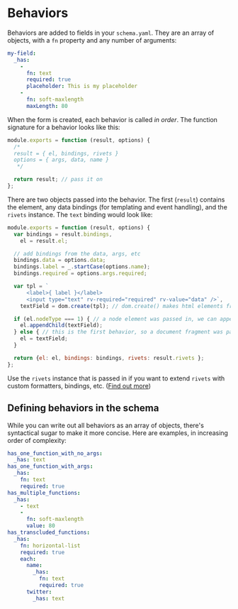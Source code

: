# Behaviors

Behaviors are added to fields in your `schema.yaml`. They are an array of objects, with a `fn` property and any number of arguments:

```yaml
my-field:
  _has:
    -
      fn: text
      required: true
      placeholder: This is my placeholder
    -
      fn: soft-maxlength
      maxLength: 80
```

When the form is created, each behavior is called *in order*. The function signature for a behavior looks like this:

```js
module.exports = function (result, options) {
  /*
  result = { el, bindings, rivets }
  options = { args, data, name }
   */

  return result; // pass it on
};
```

There are two objects passed into the behavior. The first (`result`) contains the element, any data bindings (for templating and event handling), and the `rivets` instance. The `text` binding would look like:

```js
module.exports = function (result, options) {
  var bindings = result.bindings,
    el = result.el;

  // add bindings from the data, args, etc
  bindings.data = options.data;
  bindings.label = _.startCase(options.name);
  bindings.required = options.args.required;

  var tpl = `
      <label>{ label }</label> 
      <input type="text" rv-required="required" rv-value="data" />`,
    textField = dom.create(tpl); // dom.create() makes html elements from strings

  if (el.nodeType === 1) { // a node element was passed in, we can append to it
    el.appendChild(textField);
  } else { // this is the first behavior, so a document fragment was passed in. just return the textField
    el = textField;
  }

  return {el: el, bindings: bindings, rivets: result.rivets };
};
```

Use the `rivets` instance that is passed in if you want to extend `rivets` with custom formatters, bindings, etc. ([Find out more](http://rivetsjs.com/docs/guide/#binders))

## Defining behaviors in the schema

While you can write out all behaviors as an array of objects, there's syntactical sugar to make it more concise. Here are examples, in increasing order of complexity:

```yaml
has_one_function_with_no_args:
  _has: text
has_one_function_with_args:
  _has:
    fn: text
    required: true
has_multiple_functions:
  _has:
    - text
    -
      fn: soft-maxlength
      value: 80
has_transcluded_functions:
  _has:
    fn: horizontal-list
    required: true
    each:
      name:
        _has:
          fn: text
          required: true
      twitter:
        _has: text
```